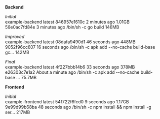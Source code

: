 **Backend**

_Initial_  
  example-backend   latest       846957e1610c   2 minutes ago    1.01GB  
  56e0ac7fd84e   3 minutes ago   /bin/sh -c go build              146MB  
 
_Improved_  
  example-backend   latest       08dafa9490d1   46 seconds ago   448MB  
  9052f96cc607   16 seconds ago   /bin/sh -c apk add --no-cache build-base  gc…   142MB  

_Final_  
 example-backend   latest       4f227bbb14b6   33 seconds ago   378MB  
 e26303c7e1a2   About a minute ago   /bin/sh -c apk add --no-cache build-base    …   75.7MB 

**Frontend**

_Initial_  
  example-frontend   latest       54f722f6fcd0   9 seconds ago        1.17GB  
  9e99d99b68ba   48 seconds ago       /bin/sh -c npm install && npm install -g ser…   217MB 
  
